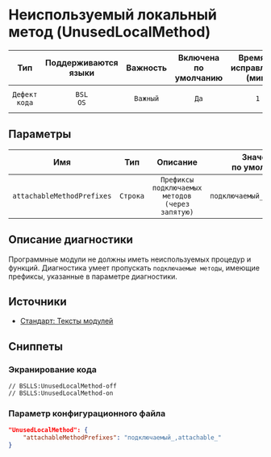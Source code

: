 # Неиспользуемый локальный метод (UnusedLocalMethod)

|      Тип      |    Поддерживаются<br>языки    | Важность |    Включена<br>по умолчанию    |    Время на<br>исправление (мин)    |                        Теги                        |
|:-------------:|:-----------------------------:|:--------:|:------------------------------:|:-----------------------------------:|:--------------------------------------------------:|
| `Дефект кода` |         `BSL`<br>`OS`         | `Важный` |              `Да`              |                 `1`                 |       `standard`<br>`suspicious`<br>`unused`       |

## Параметры 


|            Имя             |   Тип    |                    Описание                     |    Значение<br>по умолчанию    |
|:--------------------------:|:--------:|:-----------------------------------------------:|:------------------------------:|
| `attachableMethodPrefixes` | `Строка` | `Префиксы подключаемых методов (через запятую)` |  `подключаемый_,attachable_`   |
<!-- Блоки выше заполняются автоматически, не трогать -->
## Описание диагностики

Программные модули не должны иметь неиспользуемых процедур и функций. Диагностика умеет пропускать `подключаемые методы`, имеющие префиксы, указанные в параметре диагностики. 

## Источники

* [Стандарт: Тексты модулей](https://its.1c.ru/db/v8std#content:456:hdoc)

## Сниппеты

<!-- Блоки ниже заполняются автоматически, не трогать -->
### Экранирование кода

```bsl
// BSLLS:UnusedLocalMethod-off
// BSLLS:UnusedLocalMethod-on
```

### Параметр конфигурационного файла

```json
"UnusedLocalMethod": {
    "attachableMethodPrefixes": "подключаемый_,attachable_"
}
```

